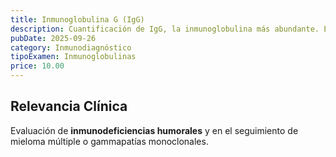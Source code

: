```yaml
---
title: Inmunoglobulina G (IgG)
description: Cuantificación de IgG, la inmunoglobulina más abundante. Es la base de la **memoria inmunológica** y la protección a largo plazo.
pubDate: 2025-09-26
category: Inmunodiagnóstico
tipoExamen: Inmunoglobulinas
price: 10.00
---
```


## Relevancia Clínica
Evaluación de **inmunodeficiencias humorales** y en el seguimiento de mieloma múltiple o gammapatías monoclonales.